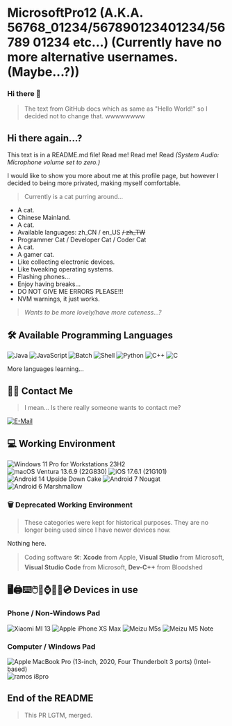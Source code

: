 
# MicrosoftPro12 (A.K.A. 56768_01234/567890123401234/56789 01234 etc...) (Currently have no more alternative usernames. (Maybe...?))

### Hi there 👋

> The text from GitHub docs which as same as "Hello World!" so I decided not to change that. wwwwwwww

## Hi there again...?

This text is in a README.md file! Read me! Read me! Read *(System Audio: Microphone volume set to zero.)*

I would like to show you more about me at this profile page, but however I decided to being more privated, making myself comfortable.

> Currently is a cat purring around...

- A cat.
- Chinese Mainland.
- A cat.
- Available languages: zh_CN / en_US ~~/ zh_TW~~
- Programmer Cat / Developer Cat / Coder Cat
- A cat.
- A gamer cat.
- Like collecting electronic devices.
- Like tweaking operating systems.
- Flashing phones...
- Enjoy having breaks...
- DO NOT GIVE ME ERRORS PLEASE!!!
- NVM warnings, it just works.

> *Wants to be more lovely/have more cuteness...?*

## 🛠️ Available Programming Languages

![Java](https://img.shields.io/badge/-Java-f80000?style=flat-square&logo=oracle&logoColor=fff)
![JavaScript](https://img.shields.io/badge/-JavaScript-f7df1e?style=flat-square&logo=JavaScript&labelColor=f7df1e&logoColor=000)
![Batch](https://img.shields.io/badge/-Batch-4d4d4d?style=flat-square&logo=windows%20terminal&logoColor=fff)
![Shell](https://img.shields.io/badge/-Shell-4eaa25?style=flat-square&logo=gnu%20bash&logoColor=fff)
![Python](https://img.shields.io/badge/-Python-3776ab?style=flat-square&logo=python&logoColor=fff)
![C++](https://img.shields.io/badge/-C%2b%2b-00599c?style=flat-square&logo=C%2b%2b&logoColor=fff)
![C](https://img.shields.io/badge/-C-a8b9cc?style=flat-square&logo=C&logoColor=fff)

More languages learning...

## 📱📲 Contact Me

> I mean... Is there really someone wants to contact me?

[![E-Mail](https://img.shields.io/badge/-microsoftpro12@qq.com-168de2?style=flat-square&logo=mail.ru&logoColor=white&labelColor=168de2)](mailto:microsoftpro12@qq.com)

## 💻 Working Environment

![Windows 11 Pro for Workstations 23H2](https://img.shields.io/badge/Windows%2011%20Pro%20for%20Workstations%2023H2-00adef?style=flat-square&logo=windows&logoColor=ffffff)
![macOS Ventura 13.6.9 (22G830)](https://img.shields.io/badge/macOS%20Ventura%2013.6.9%20(22G830)-000000?style=flat-square&logo=macOS&logoColor=ffffff)
![iOS 17.6.1 (21G101)](https://img.shields.io/badge/iOS%2017.6.1%20(21G101)-000000?style=flat-square&logo=iOS&logoColor=ffffff)
![Android 14 Upside Down Cake](https://img.shields.io/badge/Android%2014%20Upside%20Down%20Cake-3ddc84?style=flat-square&logo=android&logoColor=ffffff)
![Android 7 Nougat](https://img.shields.io/badge/Android%207%20Nougat-3ddc84?style=flat-square&logo=android&logoColor=ffffff)
![Android 6 Marshmallow](https://img.shields.io/badge/Android%206%20Marshmallow-3ddc84?style=flat-square&logo=android&logoColor=ffffff)

### 🗑️ Deprecated Working Environment

>These categories were kept for historical purposes. They are no longer being used since I have newer devices now.

Nothing here.

> Coding software 🛠️: **Xcode** from Apple, **Visual Studio** from Microsoft, **Visual Studio Code** from Microsoft, **Dev-C++** from Bloodshed

## 🖥️🖨️⌨️🖱️📱⌚️💾📼💿 Devices in use

### Phone / Non-Windows Pad

![Xiaomi MI 13](https://img.shields.io/badge/Xiaomi%20MI%2013-fd4900?style=flat-square&logo=xiaomi&logoColor=ffffff)
![Apple iPhone XS Max](https://img.shields.io/badge/Apple%20iPhone%20XS%20Max-000000?style=flat-square&logo=apple&logoColor=ffffff)
![Meizu M5s](https://img.shields.io/badge/Meizu%20M5s-00adef?style=flat-square&logo=meizu&logoColor=ffffff)
![Meizu M5 Note](https://img.shields.io/badge/Meizu%20M5%20Note-00adef?style=flat-square&logo=meizu&logoColor=ffffff)


### Computer / Windows Pad

![Apple MacBook Pro (13-inch, 2020, Four Thunderbolt 3 ports) (Intel-based)](https://img.shields.io/badge/Apple%20MacBook%20Pro%20(Intel)-a2aaad?style=flat-square&logo=apple&logoColor=ffffff)
![ramos i8pro](https://img.shields.io/badge/ramos%20i8pro-0071c5?style=flat-square&logo=intel&logoColor=ffffff)

## End of the README

> This PR LGTM, merged.
